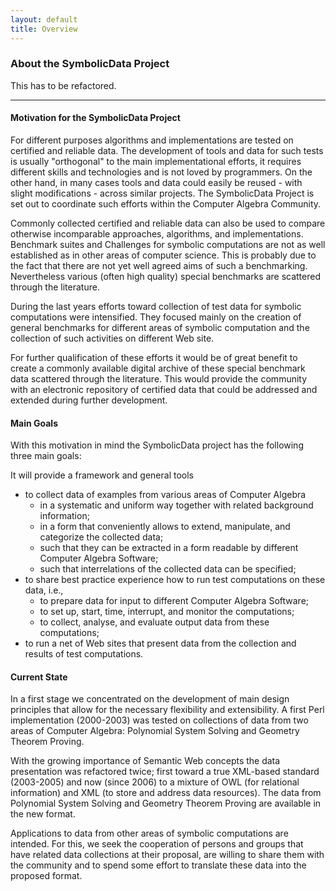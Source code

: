 ```yaml
---
layout: default
title: Overview
---
```


### About the SymbolicData Project

This has to be refactored.

* * * * *

#### Motivation for the SymbolicData Project

For different purposes algorithms and implementations are tested on certified and reliable data. The development of tools and data for such tests is usually "orthogonal" to the main implementational efforts, it requires different skills and technologies and is not loved by programmers. On the other hand, in many cases tools and data could easily be reused - with slight modifications - across similar projects. The SymbolicData Project is set out to coordinate such efforts within the Computer Algebra Community.

Commonly collected certified and reliable data can also be used to compare otherwise incomparable approaches, algorithms, and implementations. Benchmark suites and Challenges for symbolic computations are not as well established as in other areas of computer science. This is probably due to the fact that there are not yet well agreed aims of such a benchmarking. Nevertheless various (often high quality) special benchmarks are scattered through the literature.

During the last years efforts toward collection of test data for symbolic computations were intensified. They focused mainly on the creation of general benchmarks for different areas of symbolic computation and the collection of such activities on different Web site.

For further qualification of these efforts it would be of great benefit to create a commonly available digital archive of these special benchmark data scattered through the literature. This would provide the community with an electronic repository of certified data that could be addressed and extended during further development.

#### Main Goals

With this motivation in mind the SymbolicData project has the following three main goals:

It will provide a framework and general tools

-   to collect data of examples from various areas of Computer Algebra
    -   in a systematic and uniform way together with related background information;
    -   in a form that conveniently allows to extend, manipulate, and categorize the collected data;
    -   such that they can be extracted in a form readable by different Computer Algebra Software;
    -   such that interrelations of the collected data can be specified;
-   to share best practice experience how to run test computations on these data, i.e.,
    -   to prepare data for input to different Computer Algebra Software;
    -   to set up, start, time, interrupt, and monitor the computations;
    -   to collect, analyse, and evaluate output data from these computations;
-   to run a net of Web sites that present data from the collection and results of test computations.

#### Current State

In a first stage we concentrated on the development of main design principles that allow for the necessary flexibility and extensibility. A first Perl implementation (2000-2003) was tested on collections of data from two areas of Computer Algebra: Polynomial System Solving and Geometry Theorem Proving.

With the growing importance of Semantic Web concepts the data presentation was refactored twice; first toward a true XML-based standard (2003-2005) and now (since 2006) to a mixture of OWL (for relational information) and XML (to store and address data resources). The data from Polynomial System Solving and Geometry Theorem Proving are available in the new format.

Applications to data from other areas of symbolic computations are intended. For this, we seek the cooperation of persons and groups that have related data collections at their proposal, are willing to share them with the community and to spend some effort to translate these data into the proposed format.
